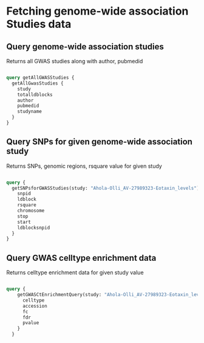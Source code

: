 # Fetching genome-wide association Studies data

## Query genome-wide association studies 

Returns all GWAS studies along with author, pubmedid

```graphql

query getAllGWASStudies {
  getAllGwasStudies {
    study
    totalldblocks    
    author
    pubmedid
    studyname    
  }
}

```

## Query SNPs for given genome-wide association study 

Returns SNPs, genomic regions, rsquare value for given study

```graphql

query {
  getSNPsforGWASStudies(study: "Ahola-Olli_AV-27989323-Eotaxin_levels") {
    snpid
    ldblock
    rsquare
    chromosome
    stop
    start
    ldblocksnpid
  }
}

```

## Query GWAS celltype enrichment data

Returns celltype enrichment data for given study value

```graphql

query {
    getGWASCtEnrichmentQuery(study: "Ahola-Olli_AV-27989323-Eotaxin_levels") {
      celltype    
      accession
      fc
      fdr
      pvalue
    }
  }

```

<br />